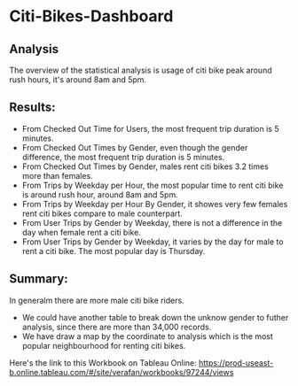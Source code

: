 # Citi-Bikes-Dashboard
## Analysis
The overview of the statistical analysis is usage of citi bike peak around rush hours, it's around 8am and 5pm.

## Results:
- From Checked Out Time for Users, the most frequent trip duration is 5 minutes.
- From Checked Out Times by Gender, even though the gender difference, the most frequent trip duration is 5 minutes.
- From Checked Out Times by Gender, males rent citi bikes 3.2 times more than females.
- From Trips by Weekday per Hour, the most popular time to rent citi bike is around rush hour, around 8am and 5pm.
- From Trips by Weekday per Hour By Gender, it showes very few females rent citi bikes compare to male counterpart.
- From User Trips by Gender by Weekday, there is not a difference in the day when female rent a citi bike.
- From User Trips by Gender by Weekday, it varies by the day for male to rent a citi bike. The most popular day is Thursday.

## Summary:
In generalm there are more male citi bike riders. 
- We could have another table to break down the unknow gender to futher analysis, since there are more than 34,000 records.
- We have draw a map by the coordinate to analysis which is the most popular neighbourhood for renting citi bikes.

Here's the link to this Workbook on Tableau Online: https://prod-useast-b.online.tableau.com/#/site/verafan/workbooks/97244/views
